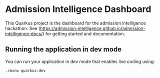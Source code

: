 # Admission Intelligence Dashboard 

This Quarkus project is the dashboard for the admission intelligence hackathon.
See (https://admission-intelligence.github.io/admission-intelligence-docs/) for getting started and documentation.

## Running the application in dev mode

You can run your application in dev mode that enables live coding using:
```
./mvnw quarkus:dev
```
